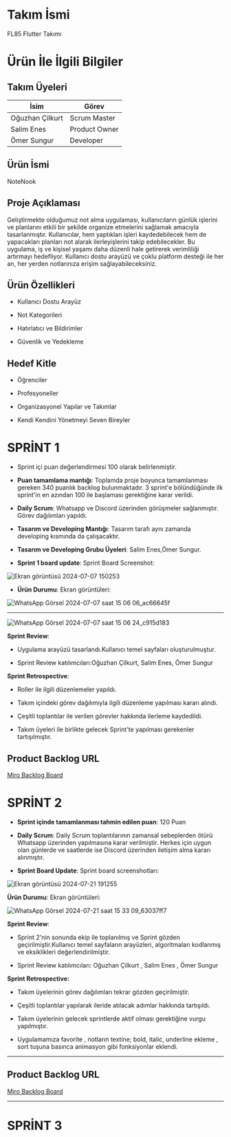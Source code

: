 # Takım İsmi
FL85 Flutter Takımı

# Ürün İle İlgili Bilgiler

## Takım Üyeleri

| İsim              | Görev          |
|-------------------|----------------|
| Oğuzhan Çilkurt   | Scrum Master   |
| Salim Enes        | Product Owner  |
| Ömer Sungur       | Developer      |




## Ürün İsmi
NoteNook

## Proje Açıklaması
Geliştirmekte olduğumuz not alma uygulaması, kullanıcıların günlük işlerini ve planlarını etkili bir şekilde organize etmelerini sağlamak amacıyla tasarlanmıştır. Kullanıcılar, hem yaptıkları işleri kaydedebilecek hem de yapacakları planları not alarak ilerleyişlerini takip edebilecekler. Bu uygulama, iş ve kişisel yaşamı daha düzenli hale getirerek verimliliği artırmayı hedefliyor. Kullanıcı dostu arayüzü ve çoklu platform desteği ile her an, her yerden notlarınıza erişim sağlayabileceksiniz.

## Ürün Özellikleri

- Kullanıcı Dostu Arayüz

- Not Kategorileri

- Hatırlatıcı ve Bildirimler

- Güvenlik ve Yedekleme

## Hedef Kitle

- Öğrenciler

- Profesyoneller

- Organizasyonel Yapılar ve Takımlar

- Kendi Kendini Yönetmeyi Seven Bireyler



# SPRİNT 1
- Sprint içi puan değerlendirmesi 100 olarak belirlenmiştir.
- **Puan tamamlama mantığı**: Toplamda proje boyunca tamamlanması gereken 340 puanlık backlog bulunmaktadır. 3 sprint'e bölündüğünde ilk sprint'in en azından 100 ile başlaması gerektiğine karar verildi.
- **Daily Scrum**: Whatsapp ve Discord üzerinden görüşmeler sağlanmıştır. Görev dağılımları yapıldı.

- **Tasarım ve Developing Mantığı**: Tasarım tarafı aynı zamanda developing kısmında da çalışacaktır.
- **Tasarım ve Developing Grubu Üyeleri**: Salim Enes,Ömer Sungur.

- **Sprint 1 board update**: Sprint Board Screenshot: 

![Ekran görüntüsü 2024-07-07 150253](https://github.com/omersungur/Flutter-85/assets/98377968/37b55880-dd19-4637-86cb-26128bbb45d8)

- **Ürün Durumu**: Ekran görüntüleri:

![WhatsApp Görsel 2024-07-07 saat 15 06 06_ac66645f](https://github.com/omersungur/Flutter-85/assets/98377968/6c7e5993-382a-4ba6-9d37-c6c8426a4698)

-------------------------------------------------------------------------------------------------------------------------------------------------
![WhatsApp Görsel 2024-07-07 saat 15 06 24_c915d183](https://github.com/omersungur/Flutter-85/assets/98377968/08313856-ff91-4877-be46-e63521b4daed)



 **Sprint Review**:

- Uygulama arayüzü tasarlandı.Kullanıcı temel sayfaları oluşturulmuştur.

- Sprint Review katılımcıları:Oğuzhan Çilkurt, Salim Enes, Ömer Sungur

 **Sprint Retrospective**:
  
- Roller ile ilgili düzenlemeler yapıldı.

- Takım içindeki görev dağılımıyla ilgili düzenleme yapılması kararı alındı.
 
- Çeşitli toplantılar ile verilen görevler hakkında ilerleme kaydedildi.

- Takım üyeleri ile birlikte gelecek Sprint'te yapılması gerekenler tartışılmıştır.

## Product Backlog URL
[Miro Backlog Board](https://miro.com/app/board/uXjVK0jxnr4=/?share_link_id=407553497874)


# SPRİNT 2

- **Sprint içinde tamamlanması tahmin edilen puan**: 120 Puan

- **Daily Scrum**: Daily Scrum toplantılarının zamansal sebeplerden ötürü Whatsapp üzerinden yapılmasına karar verilmiştir. Herkes için uygun olan günlerde ve saatlerde ise Discord üzerinden iletişim alma kararı alınmıştır.
  
- **Sprint Board Update**: Sprint board screenshotları:

![Ekran görüntüsü 2024-07-21 191255](https://github.com/user-attachments/assets/ce14a5ec-736d-4d7c-a6f0-dc111ac04e6e)


 **Ürün Durumu**: Ekran görüntüleri:
  
![WhatsApp Görsel 2024-07-21 saat 15 33 09_63037ff7](https://github.com/user-attachments/assets/95b1c502-ece3-4aeb-8715-70de4738a088)

**Sprint Review**: 
- Sprint 2'nin sonunda ekip ile toplanılmış ve Sprint gözden geçirilmiştir.Kullanıcı temel sayfaların arayüzleri, algoritmaları kodlanmış ve eksiklikleri değerlendirilmiştir. 

- Sprint Review katılımcıları: Oğuzhan Çilkurt , Salim Enes , Ömer Sungur

**Sprint Retrospective:**

  - Takım üyelerinin görev dağılımları tekrar gözden geçirilmiştir.
    
  - Çeşitli toplantılar yapılarak ileride atılacak adımlar hakkında tartışıldı.
 
  - Takım üyelerinin gelecek sprintlerde aktif olması gerektiğine vurgu yapılmıştır.
 
  - Uygulamamıza favorite , notların textine; bold, italic, underline ekleme , sort tuşuna basınca animasyon gibi fonksiyonlar eklendi.
    
---

## Product Backlog URL

[Miro Backlog Board](https://miro.com/app/board/uXjVK0jxnr4=/?share_link_id=407553497874)


---

# SPRİNT 3

